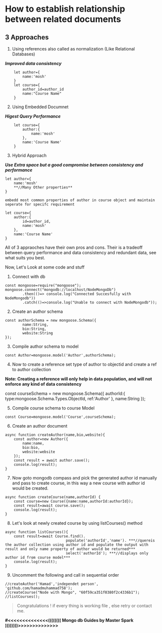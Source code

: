 
# How to establish relationship between related documents

## 3 Approaches

1. Using references also called as normalization (Like Relational Databases) 

***Improved data consistency***

``` 
    let author={
        name:'mosh'
    }
    let course={
        author_id=author_id
        name:"Course Name"
    }
```

2. Using Embedded Documnet 

***Higest Query Performance***
```
    let course={
        author:{
            name:'mosh'
        },
        name:'Course Name'
    }
```
3. Hybrid Approach

***Use Extra space but a good compromise between consistency and performance***

    let author={
        name:'mosh'
        **//Many Other properties**
    }

    embedd most common properties of author in course object and maintain seperate for specifc requirement

    let course={
        author:{
            id=author_id,
            name:'mosh'
        },
        name:'Course Name'
    }

All of 3 appraoches have their own pros and cons. 
Their is a tradeoff between query performance and data consistency and redundant data, see what suits you best.


Now, Let's Look at some code and stuff

1. Connect with db

```
const mongoose=require("mongoose");
mongoose.connect("mongodb://localhost/NodeMongoDb")
        .then(()=> console.log("Connected Succesfully with NodeMongodb"))
        .catch(()=>console.log("Unable to connect with NodeMongodb"));
```

2. Create an author schema
```
const authorSchema = new mongoose.Schema({
        name:String,
        bio:String,
        website:String
});
```
3. Compile author schema to model

```
const Author=mongoose.model('Author',authorSchema);
```

4. Now to create a reference set type of author to objectid and create a ref to author collection

**Note: Creating a reference will only help in data population, and will not enforce any kind of data consistency**

const courseSchema = new mongoose.Schema({
        authorId:{
            type:mongoose.Schema.Types.ObjectId,
            ref:'Author'
        },
        name:String
});

5. Compile course schema to course Model

```
const Course=mongoose.model('Course',courseSchema);
```

6. Create an author document 

```
async function createAuthor(name,bio,website){
    const author=new Author({
        name:name,
        bio:bio,
        website:website
    });
    const result = await author.save();
    console.log(result);
}
```
7. Now goto mongodb compass and pick the generated author id manually and pass to create course, in this way a new course with author id would be created.

```
async function createCourse(name,authorId) {
    const course=new Course({name:name,authorId:authorId});
    const result=await course.save();
    console.log(result);
}
```
8.  Let's look at newly created course by using listCourses() method

```
async function listCourses(){
    const result=await Course.find().
                            populate('authorId','name'). ***//quereis the author collection using author id and populate the output with result and only name property of author would be returned***
                            select('authorId'); ***//displays only author id from course model***
    console.log(result);
}
```
9. Uncomment  the following and call in sequential order
```
//createAuthor('Hamad','independet person', 'github.com/hamadmuhammad758');
//createCourse("Node with Mongo", "60f59ca351f0380f2c4336b1");
//listCourses();
```



> Congratulations ! if every thing is working file , else retry or contact me.

**#<<<<<<<<<<<<<<(((((((( Mongo db Guides by Master Spark ))))))))>>>>>>>>>>>>>>**
